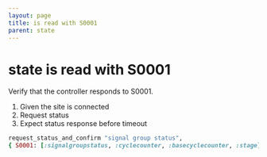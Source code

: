```yaml
---
layout: page
title: is read with S0001
parent: state
---
```


# state is read with S0001

Verify that the controller responds to S0001.

1. Given the site is connected
2. Request status
3. Expect status response before timeout

```ruby
request_status_and_confirm "signal group status",
{ S0001: [:signalgroupstatus, :cyclecounter, :basecyclecounter, :stage] }
```

